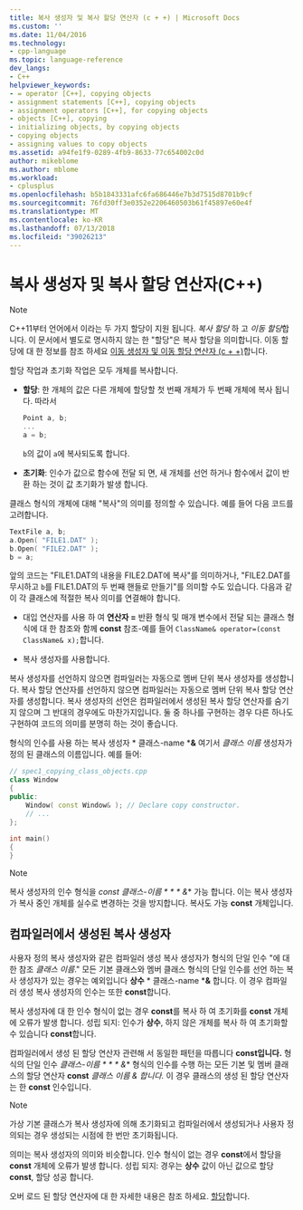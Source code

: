 ```yaml
---
title: 복사 생성자 및 복사 할당 연산자 (c + +) | Microsoft Docs
ms.custom: ''
ms.date: 11/04/2016
ms.technology:
- cpp-language
ms.topic: language-reference
dev_langs:
- C++
helpviewer_keywords:
- = operator [C++], copying objects
- assignment statements [C++], copying objects
- assignment operators [C++], for copying objects
- objects [C++], copying
- initializing objects, by copying objects
- copying objects
- assigning values to copy objects
ms.assetid: a94fe1f9-0289-4fb9-8633-77c654002c0d
author: mikeblome
ms.author: mblome
ms.workload:
- cplusplus
ms.openlocfilehash: b5b1843331afc6fa686446e7b3d7515d8701b9cf
ms.sourcegitcommit: 76fd30ff3e0352e2206460503b61f45897e60e4f
ms.translationtype: MT
ms.contentlocale: ko-KR
ms.lasthandoff: 07/13/2018
ms.locfileid: "39026213"
---
```

# <a name="copy-constructors-and-copy-assignment-operators-c"></a>복사 생성자 및 복사 할당 연산자(C++)
> [!NOTE]
>  C++11부터 언어에서 이라는 두 가지 할당이 지원 됩니다. *복사 할당* 하 고 *이동 할당*합니다. 이 문서에서 별도로 명시하지 않는 한 "할당"은 복사 할당을 의미합니다. 이동 할당에 대 한 정보를 참조 하세요 [이동 생성자 및 이동 할당 연산자 (c + +)](http://msdn.microsoft.com/1442de5f-37a5-42a1-83a6-ec9cfe0414db)합니다.  
>   
>  할당 작업과 초기화 작업은 모두 개체를 복사합니다.  
  
-   **할당**: 한 개체의 값은 다른 개체에 할당할 첫 번째 개체가 두 번째 개체에 복사 됩니다. 따라서  
  
    ```cpp  
    Point a, b;  
    ...  
    a = b;  
    ```  
  
     `b`의 값이 `a`에 복사되도록 합니다.  
  
-   **초기화**: 인수가 값으로 함수에 전달 되 면, 새 개체를 선언 하거나 함수에서 값이 반환 하는 것이 값 초기화가 발생 합니다.  
  
 클래스 형식의 개체에 대해 "복사"의 의미를 정의할 수 있습니다. 예를 들어 다음 코드를 고려합니다.  
  
```cpp  
TextFile a, b;  
a.Open( "FILE1.DAT" );  
b.Open( "FILE2.DAT" );  
b = a;  
```  
  
 앞의 코드는 "FILE1.DAT의 내용을 FILE2.DAT에 복사"를 의미하거나, "FILE2.DAT를 무시하고 `b`를 FILE1.DAT의 두 번째 핸들로 만들기"를 의미할 수도 있습니다. 다음과 같이 각 클래스에 적절한 복사 의미를 연결해야 합니다.  
  
-   대입 연산자를 사용 하 여 **연산자 =** 반환 형식 및 매개 변수에서 전달 되는 클래스 형식에 대 한 참조와 함께 **const** 참조-예를 들어 `ClassName& operator=(const ClassName& x);`합니다.  
  
-   복사 생성자를 사용합니다.   
  
 복사 생성자를 선언하지 않으면 컴파일러는 자동으로 멤버 단위 복사 생성자를 생성합니다.  복사 할당 연산자를 선언하지 않으면 컴파일러는 자동으로 멤버 단위 복사 할당 연산자를 생성합니다. 복사 생성자의 선언은 컴파일러에서 생성된 복사 할당 연산자를 숨기지 않으며 그 반대의 경우에도 마찬가지입니다. 둘 중 하나를 구현하는 경우 다른 하나도 구현하여 코드의 의미를 분명히 하는 것이 좋습니다.  
   
 형식의 인수를 사용 하는 복사 생성자 * 클래스-name ***&** 여기서 *클래스 이름* 생성자가 정의 된 클래스의 이름입니다. 예를 들어:  
  
```cpp  
// spec1_copying_class_objects.cpp  
class Window  
{  
public:  
    Window( const Window& ); // Declare copy constructor.  
    // ...  
};  
  
int main()  
{  
}  
```  
  
> [!NOTE]
>  복사 생성자의 인수 형식을 *const 클래스-이름 * * * &** 가능 합니다. 이는 복사 생성자가 복사 중인 개체를 실수로 변경하는 것을 방지합니다. 복사도 가능 **const** 개체입니다.  
  
## <a name="compiler-generated-copy-constructors"></a>컴파일러에서 생성된 복사 생성자  
 사용자 정의 복사 생성자와 같은 컴파일러 생성 복사 생성자가 형식의 단일 인수 "에 대 한 참조 *클래스 이름*." 모든 기본 클래스와 멤버 클래스 형식의 단일 인수를 선언 하는 복사 생성자가 있는 경우는 예외입니다 **상수** * 클래스-name ***&** 합니다. 이 경우 컴파일러 생성 복사 생성자의 인수는 또한 **const**합니다.  
  
 복사 생성자에 대 한 인수 형식이 없는 경우 **const**를 복사 하 여 초기화를 **const** 개체에 오류가 발생 합니다. 성립 되지: 인수가 **상수**, 하지 않은 개체를 복사 하 여 초기화할 수 있습니다 **const**합니다.  
  
 컴파일러에서 생성 된 할당 연산자 관련해 서 동일한 패턴을 따릅니다 **const입니다.** 형식의 단일 인수 *클래스-이름 * * * &** 형식의 인수를 수행 하는 모든 기본 및 멤버 클래스의 할당 연산자 **const** *클래스 이름 & 합니다.* 이 경우 클래스의 생성 된 할당 연산자는 한 **const** 인수입니다.  
  
> [!NOTE]
>  가상 기본 클래스가 복사 생성자에 의해 초기화되고 컴파일러에서 생성되거나 사용자 정의되는 경우 생성되는 시점에 한 번만 초기화됩니다.  
  
 의미는 복사 생성자의 의미와 비슷합니다. 인수 형식이 없는 경우 **const**에서 할당을 **const** 개체에 오류가 발생 합니다. 성립 되지: 경우는 **상수** 값이 아닌 값으로 할당 **const**, 할당 성공 합니다.  
  
 오버 로드 된 할당 연산자에 대 한 자세한 내용은 참조 하세요. [할당](../cpp/assignment.md)합니다.  
  
